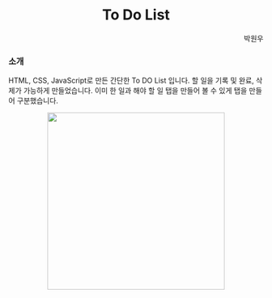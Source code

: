 # <div align="center">To Do List</div>

 <div align="end">박원우</div>


### 소개 

HTML, CSS, JavaScript로 만든 간단한 To DO List 입니다. 
할 일을 기록 및 완료, 삭제가 가능하게 만들었습니다. 이미 한 일과 해야 할 일 탭을 만들어 볼 수 있게 탭을 만들어 구분했습니다.


<div align="center"><img src="https://github.com/user-attachments/assets/3be4e8e7-eead-4911-978d-2df8210887fb" height="350"></div>


